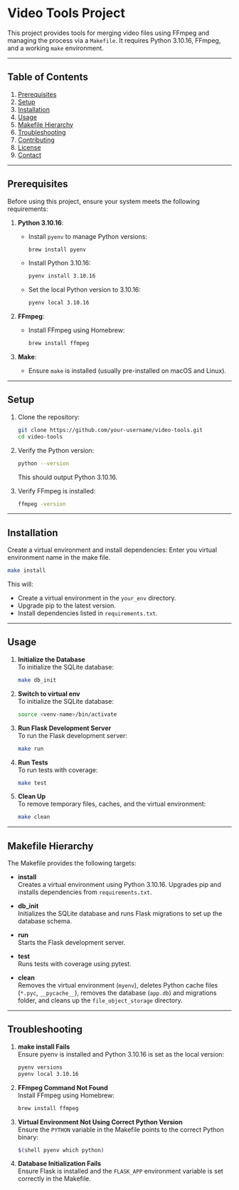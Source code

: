 # Video Tools Project

This project provides tools for merging video files using FFmpeg and managing the process via a `Makefile`. It requires Python 3.10.16, FFmpeg, and a working `make` environment.

---

## Table of Contents
1. [Prerequisites](#prerequisites)
2. [Setup](#setup)
3. [Installation](#installation)
4. [Usage](#usage)
5. [Makefile Hierarchy](#makefile-hierarchy)
6. [Troubleshooting](#troubleshooting)
7. [Contributing](#contributing)
8. [License](#license)
9. [Contact](#contact)

---

## Prerequisites

Before using this project, ensure your system meets the following requirements:

1. **Python 3.10.16**:
   - Install `pyenv` to manage Python versions:
     ```bash
     brew install pyenv
     ```
   - Install Python 3.10.16:
     ```bash
     pyenv install 3.10.16
     ```
   - Set the local Python version to 3.10.16:
     ```bash
     pyenv local 3.10.16
     ```

2. **FFmpeg**:
   - Install FFmpeg using Homebrew:
     ```bash
     brew install ffmpeg
     ```

3. **Make**:
   - Ensure `make` is installed (usually pre-installed on macOS and Linux).

---

## Setup

1. Clone the repository:
   ```bash
   git clone https://github.com/your-username/video-tools.git
   cd video-tools
   ```
2. Verify the Python version:
   ```bash
   python --version
   ```
   This should output Python 3.10.16.

3. Verify FFmpeg is installed:
   ```bash
   ffmpeg -version
   ```


---

## Installation

Create a virtual environment and install dependencies:
Enter you virtual environment name in the make file. 
```bash
make install
```
This will:
- Create a virtual environment in the `your_env` directory.
- Upgrade pip to the latest version.
- Install dependencies listed in `requirements.txt`.

---

## Usage


1. **Initialize the Database**  
   To initialize the SQLite database:
   ```bash
   make db_init
   ```
1. **Switch to virtual env**  
   To initialize the SQLite database:
   ```bash
   source <venv-name>/bin/activate
   ```

2. **Run Flask Development Server**  
   To run the Flask development server:
   ```bash
   make run
   ```

3. **Run Tests**  
   To run tests with coverage:
   ```bash
   make test
   ```

4. **Clean Up**  
   To remove temporary files, caches, and the virtual environment:
   ```bash
   make clean
   ```

---

## Makefile Hierarchy

The Makefile provides the following targets:

- **install**  
  Creates a virtual environment using Python 3.10.16. Upgrades pip and installs dependencies from `requirements.txt`.

- **db_init**  
  Initializes the SQLite database and runs Flask migrations to set up the database schema.

- **run**  
  Starts the Flask development server.

- **test**  
  Runs tests with coverage using pytest.

- **clean**  
  Removes the virtual environment (`myenv`), deletes Python cache files (`*.pyc`, `__pycache__`), removes the database (`app.db`) and migrations folder, and cleans up the `file_object_storage` directory.

---

## Troubleshooting

1. **make install Fails**  
   Ensure pyenv is installed and Python 3.10.16 is set as the local version:
   ```bash
   pyenv versions
   pyenv local 3.10.16
   ```

2. **FFmpeg Command Not Found**  
   Install FFmpeg using Homebrew:
   ```bash
   brew install ffmpeg
   ```

3. **Virtual Environment Not Using Correct Python Version**  
   Ensure the `PYTHON` variable in the Makefile points to the correct Python binary:
   ```bash
   $(shell pyenv which python)
   ```

4. **Database Initialization Fails**  
   Ensure Flask is installed and the `FLASK_APP` environment variable is set correctly in the Makefile.


